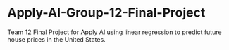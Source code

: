 # Apply-AI-Group-12-Final-Project

Team 12 Final Project for Apply AI using linear regression to predict future house prices in the United States.
